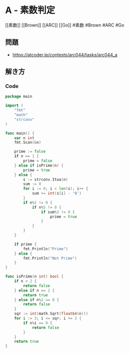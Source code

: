 # A - 素数判定
[[素数]] [[Brown]] [[ARC]] [[Go]]
#素数 #Brown #ARC #Go 

## 問題
- https://atcoder.jp/contests/arc044/tasks/arc044_a

## 解き方
### Code
```go
package main

import (
	"fmt"
	"math"
	"strconv"
)

func main() {
	var n int
	fmt.Scan(&n)

	prime := false
	if n == 1 {
		prime = false
	} else if isPrime(n) {
		prime = true
	} else {
		s := strconv.Itoa(n)
		sum := 0
		for i := 0; i < len(s); i++ {
			sum += int(s[i] - '0')
		}
		if n%2 != 0 {
			if n%5 != 0 {
				if sum%3 != 0 {
					prime = true
				}
			}
		}
	}

	if prime {
		fmt.Println("Prime")
	} else {
		fmt.Println("Not Prime")
	}
}

func isPrime(n int) bool {
	if n < 2 {
		return false
	} else if n == 2 {
		return true
	} else if n%2 == 0 {
		return false
	}
	sqr := int(math.Sqrt(float64(n)))
	for i := 3; i <= sqr; i += 2 {
		if n%i == 0 {
			return false
		}
	}
	return true
}
```